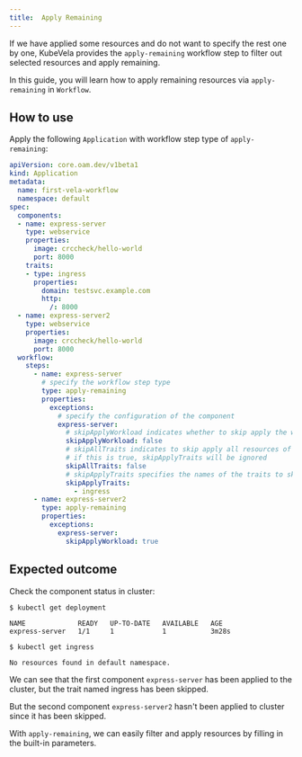 ```yaml
---
title:  Apply Remaining
---
```


If we have applied some resources and do not want to specify the rest one by one, KubeVela provides the `apply-remaining` workflow step to filter out selected resources and apply remaining.

In this guide, you will learn how to apply remaining resources via `apply-remaining` in `Workflow`.

## How to use

Apply the following `Application` with workflow step type of `apply-remaining`:

```yaml
apiVersion: core.oam.dev/v1beta1
kind: Application
metadata:
  name: first-vela-workflow
  namespace: default
spec:
  components:
  - name: express-server
    type: webservice
    properties:
      image: crccheck/hello-world
      port: 8000
    traits:
    - type: ingress
      properties:
        domain: testsvc.example.com
        http:
          /: 8000
  - name: express-server2
    type: webservice
    properties:
      image: crccheck/hello-world
      port: 8000
  workflow:
    steps:
      - name: express-server
        # specify the workflow step type
        type: apply-remaining
        properties:
          exceptions:
            # specify the configuration of the component
            express-server:
              # skipApplyWorkload indicates whether to skip apply the workload resource
              skipApplyWorkload: false
              # skipAllTraits indicates to skip apply all resources of the traits
              # if this is true, skipApplyTraits will be ignored
              skipAllTraits: false
              # skipApplyTraits specifies the names of the traits to skip apply
              skipApplyTraits:
                - ingress
      - name: express-server2
        type: apply-remaining
        properties:
          exceptions:
            express-server:
              skipApplyWorkload: true
```

## Expected outcome

Check the component status in cluster:

```shell
$ kubectl get deployment

NAME             READY   UP-TO-DATE   AVAILABLE   AGE
express-server   1/1     1            1           3m28s

$ kubectl get ingress

No resources found in default namespace.
```

We can see that the first component `express-server` has been applied to the cluster, but the trait named ingress has been skipped.

But the second component `express-server2` hasn't been applied to cluster since it has been skipped. 

With `apply-remaining`, we can easily filter and apply resources by filling in the built-in parameters.
